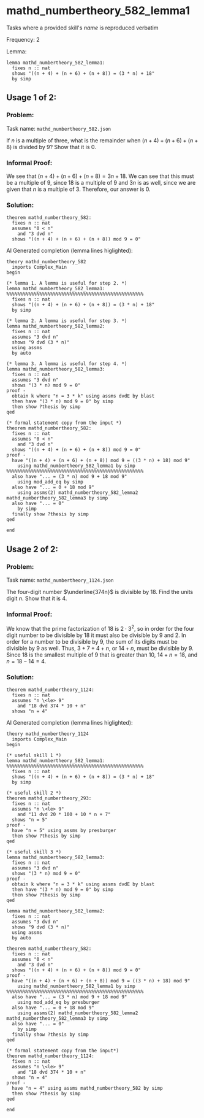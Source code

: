 # mathd_numbertheory_582_lemma1

Tasks where a provided skill's *name* is reproduced verbatim

Frequency: 2

Lemma:
```isabelle
lemma mathd_numbertheory_582_lemma1:
  fixes n :: nat
  shows "((n + 4) + (n + 6) + (n + 8)) = (3 * n) + 18"
  by simp
```


## Usage 1 of 2:
### Problem:
Task name: `mathd_numbertheory_582.json`

If $n$ is a multiple of three, what is the remainder when $(n + 4) + (n + 6) + (n + 8)$ is divided by $9$? Show that it is 0.
### Informal Proof:
We see that $(n + 4) + (n + 6) + (n + 8) = 3n + 18.$ We can see that this must be a multiple of $9,$ since $18$ is a multiple of $9$ and $3n$ is as well, since we are given that $n$ is a multiple of $3.$ Therefore, our answer is $0.$
### Solution:
```isabelle
theorem mathd_numbertheory_582:
  fixes n :: nat
  assumes "0 < n"
    and "3 dvd n"
  shows "((n + 4) + (n + 6) + (n + 8)) mod 9 = 0"
```
AI Generated completion (lemma lines higlighted):
```isabelle
theory mathd_numbertheory_582
  imports Complex_Main
begin

(* lemma 1. A lemma is useful for step 2. *)
lemma mathd_numbertheory_582_lemma1: %%%%%%%%%%%%%%%%%%%%%%%%%%%%%%%%%%%%%%%%%%%%%%%%%%
  fixes n :: nat
  shows "((n + 4) + (n + 6) + (n + 8)) = (3 * n) + 18"
  by simp

(* lemma 2. A lemma is useful for step 3. *)
lemma mathd_numbertheory_582_lemma2:
  fixes n :: nat
  assumes "3 dvd n"
  shows "9 dvd (3 * n)"
  using assms
  by auto

(* lemma 3. A lemma is useful for step 4. *)
lemma mathd_numbertheory_582_lemma3:
  fixes n :: nat
  assumes "3 dvd n"
  shows "(3 * n) mod 9 = 0"
proof -
  obtain k where "n = 3 * k" using assms dvdE by blast
  then have "(3 * n) mod 9 = 0" by simp
  then show ?thesis by simp
qed

(* formal statement copy from the input *)
theorem mathd_numbertheory_582:
  fixes n :: nat
  assumes "0 < n"
    and "3 dvd n"
  shows "((n + 4) + (n + 6) + (n + 8)) mod 9 = 0"
proof -
  have "((n + 4) + (n + 6) + (n + 8)) mod 9 = ((3 * n) + 18) mod 9"
    using mathd_numbertheory_582_lemma1 by simp %%%%%%%%%%%%%%%%%%%%%%%%%%%%%%%%%%%%%%%%%%%%%%%%%%
  also have "... = (3 * n) mod 9 + 18 mod 9"
    using mod_add_eq by simp
  also have "... = 0 + 18 mod 9"
    using assms(2) mathd_numbertheory_582_lemma2 mathd_numbertheory_582_lemma3 by simp
  also have "... = 0"
    by simp
  finally show ?thesis by simp
qed

end
```


## Usage 2 of 2:
### Problem:
Task name: `mathd_numbertheory_1124.json`

The four-digit number $\underline{374n}$ is divisible by 18. Find the units digit $n$. Show that it is 4.
### Informal Proof:
We know that the prime factorization of 18 is $2\cdot 3^2$, so in order for the four digit number to be divisible by 18 it must also be divisible by 9 and 2. In order for a number to be divisible by 9, the sum of its digits must be divisible by 9 as well. Thus, $3+7+4+n$, or $14+n$, must be divisible by 9. Since 18 is the smallest multiple of 9 that is greater than 10, $14+n=18$, and $n=18-14=4$.
### Solution:
```isabelle
theorem mathd_numbertheory_1124:
  fixes n :: nat
  assumes "n \<le> 9"
    and "18 dvd 374 * 10 + n"
  shows "n = 4"
```
AI Generated completion (lemma lines higlighted):
```isabelle
theory mathd_numbertheory_1124
  imports Complex_Main
begin

(* useful skill 1 *)
lemma mathd_numbertheory_582_lemma1: %%%%%%%%%%%%%%%%%%%%%%%%%%%%%%%%%%%%%%%%%%%%%%%%%%
  fixes n :: nat
  shows "((n + 4) + (n + 6) + (n + 8)) = (3 * n) + 18"
  by simp

(* useful skill 2 *)
theorem mathd_numbertheory_293:
  fixes n :: nat
  assumes "n \<le> 9"
    and "11 dvd 20 * 100 + 10 * n + 7" 
  shows "n = 5"
proof -
  have "n = 5" using assms by presburger
  then show ?thesis by simp
qed

(* useful skill 3 *)
lemma mathd_numbertheory_582_lemma3:
  fixes n :: nat
  assumes "3 dvd n"
  shows "(3 * n) mod 9 = 0"
proof -
  obtain k where "n = 3 * k" using assms dvdE by blast
  then have "(3 * n) mod 9 = 0" by simp
  then show ?thesis by simp
qed

lemma mathd_numbertheory_582_lemma2:
  fixes n :: nat
  assumes "3 dvd n"
  shows "9 dvd (3 * n)"
  using assms
  by auto

theorem mathd_numbertheory_582:
  fixes n :: nat
  assumes "0 < n"
    and "3 dvd n"
  shows "((n + 4) + (n + 6) + (n + 8)) mod 9 = 0"
proof -
  have "((n + 4) + (n + 6) + (n + 8)) mod 9 = ((3 * n) + 18) mod 9"
    using mathd_numbertheory_582_lemma1 by simp %%%%%%%%%%%%%%%%%%%%%%%%%%%%%%%%%%%%%%%%%%%%%%%%%%
  also have "... = (3 * n) mod 9 + 18 mod 9"
    using mod_add_eq by presburger
  also have "... = 0 + 18 mod 9"
    using assms(2) mathd_numbertheory_582_lemma2 mathd_numbertheory_582_lemma3 by simp
  also have "... = 0"
    by simp
  finally show ?thesis by simp
qed

(* formal statement copy from the input*)
theorem mathd_numbertheory_1124:
  fixes n :: nat
  assumes "n \<le> 9"
    and "18 dvd 374 * 10 + n"
  shows "n = 4"
proof -
  have "n = 4" using assms mathd_numbertheory_582 by simp
  then show ?thesis by simp
qed

end
```
